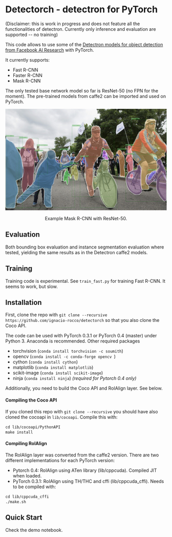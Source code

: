 # Detectorch  - detectron for PyTorch

(Disclaimer: this is work in progress and does not feature all the functionalities of detectron. Currently only inference and evaluation are supported -- no training)


This code allows to use some of the [Detectron models for object detection from Facebook AI Research](https://github.com/facebookresearch/Detectron/) with PyTorch.

It currently supports:

- Fast R-CNN
- Faster R-CNN
- Mask R-CNN

The only tested base network model so far is ResNet-50 (no FPN for the moment). The pre-trained models from caffe2 can be imported and used on PyTorch.

<div align="center">
  <img src="demo/output/sample.jpg" width="700px" />
  <p>Example Mask R-CNN with ResNet-50.</p>
</div>

## Evaluation
Both bounding box evaluation and instance segmentation evaluation where tested, yielding the same results as in the Detectron caffe2 models.

## Training
Training code is experimental. See `train_fast.py` for training Fast R-CNN. It seems to work, but slow.

## Installation
First, clone the repo with `git clone --recursive https://github.com/ignacio-rocco/detectorch` so that you also clone the Coco API.

The code can be used with PyTorch 0.3.1 or PyTorch 0.4 (master) under Python 3. Anaconda is recommended. Other required packages

- torchvision (`conda install torchvision -c soumith`)
- opencv (`conda install -c conda-forge opencv `)
- cython (`conda install cython`)
- matplotlib (`conda install matplotlib`)
- scikit-image (`conda install scikit-image`)
- ninja (`conda install ninja`) *(required for Pytorch 0.4 only)*

Additionally, you need to build the Coco API and RoIAlign layer. See below.

#### Compiling the Coco API
If you cloned this repo with `git clone --recursive` you should have also cloned the cocoapi in `lib/cocoapi`. Compile this with:
```
cd lib/cocoapi/PythonAPI
make install
```


#### Compiling RoIAlign
The RoIAlign layer was converted from the caffe2 version. There are two different implementations for each PyTorch version:

- Pytorch 0.4: RoIAlign using ATen library (lib/cppcuda). Compiled JIT when loaded.
- PyTorch 0.3.1: RoIAlign using TH/THC and cffi (lib/cppcuda_cffi). Needs to be compiled with:

``` 
cd lib/cppcuda_cffi
./make.sh 
```

## Quick Start
Check the demo notebook. 

